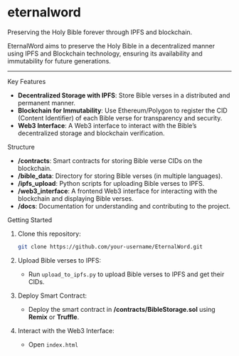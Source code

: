# eternalword
Preserving the Holy Bible forever through IPFS and blockchain.

EternalWord aims to preserve the Holy Bible in a decentralized manner using IPFS and Blockchain technology, ensuring its availability and immutability for future generations.

---

 Key Features
- **Decentralized Storage with IPFS**: Store Bible verses in a distributed and permanent manner.
- **Blockchain for Immutability**: Use Ethereum/Polygon to register the CID (Content Identifier) of each Bible verse for transparency and security.
- **Web3 Interface**: A Web3 interface to interact with the Bible’s decentralized storage and blockchain verification.

 Structure
- **/contracts**: Smart contracts for storing Bible verse CIDs on the blockchain.
- **/bible_data**: Directory for storing Bible verses (in multiple languages).
- **/ipfs_upload**: Python scripts for uploading Bible verses to IPFS.
- **/web3_interface**: A frontend Web3 interface for interacting with the blockchain and displaying Bible verses.
- **/docs**: Documentation for understanding and contributing to the project.

Getting Started

1. Clone this repository:
    ```bash
    git clone https://github.com/your-username/EternalWord.git
    ```

2. Upload Bible verses to IPFS:
    - Run `upload_to_ipfs.py` to upload Bible verses to IPFS and get their CIDs.

3. Deploy Smart Contract:
    - Deploy the smart contract in **/contracts/BibleStorage.sol** using **Remix** or **Truffle**.

4. Interact with the Web3 Interface:
    - Open `index.html`
